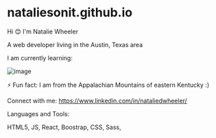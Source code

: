 # nataliesonit.github.io

Hi 😊 I'm Natalie Wheeler

A web developer living in the Austin, Texas area

I am currently learning: 

![image](https://github.com/Nataliesonit/nataliesonit.github.io/assets/120809649/47bb4fb0-aacb-4bc3-84d2-c1a1a4804723)

⚡ Fun fact: I am from the Appalachian Mountains of eastern Kentucky :)

Connect with me:
https://www.linkedin.com/in/nataliedwheeler/

Languages and Tools:

HTML5, JS, React, Boostrap, CSS, Sass, 


